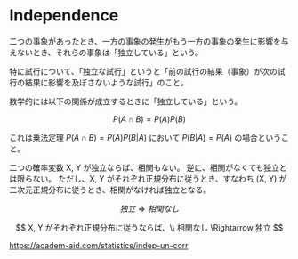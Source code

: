 # Independence

二つの事象があったとき、一方の事象の発生がもう一方の事象の発生に影響を与えないとき、それらの事象は「独立している」という。

特に試行について、「独立な試行」というと「前の試行の結果（事象）が次の試行の結果に影響を及ぼさないような試行」のこと。

数学的には以下の関係が成立するときに「独立している」という。

$$
P(A \cap B) = P(A)P(B)
$$

これは乗法定理 $P(A \cap B) = P(A) P(B|A)$ において $P(B|A) = P(A)$ の場合ということ。

二つの確率変数 X, Y が独立ならば、相関もない。
逆に、相関がなくても独立とは限らない。
ただし、X, Y がそれぞれ正規分布に従うとき、すなわち (X, Y) が二次元正規分布に従うとき、相関がなければ独立となる。

$$独立 \Rightarrow 相関なし$$

$$
X, Y がそれぞれ正規分布に従うならば、\\
相関なし \Rightarrow 独立
$$

https://academ-aid.com/statistics/indep-un-corr
